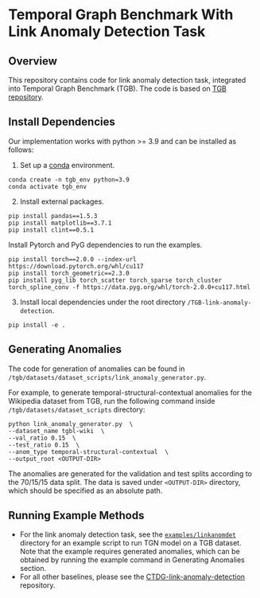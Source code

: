 # Temporal Graph Benchmark With Link Anomaly Detection Task

## Overview
This repository contains code for link anomaly detection task, integrated into Temporal Graph Benchmark (TGB).
The code is based on [TGB repository](https://github.com/shenyangHuang/TGB).


## Install Dependencies
Our implementation works with python >= 3.9 and can be installed as follows:

1. Set up a [conda](https://docs.conda.io/projects/conda/en/latest/index.html) environment.
```
conda create -n tgb_env python=3.9
conda activate tgb_env
```

2. Install external packages.
```
pip install pandas==1.5.3
pip install matplotlib==3.7.1
pip install clint==0.5.1
```

Install Pytorch and PyG dependencies to run the examples.
```
pip install torch==2.0.0 --index-url https://download.pytorch.org/whl/cu117
pip install torch_geometric==2.3.0
pip install pyg_lib torch_scatter torch_sparse torch_cluster torch_spline_conv -f https://data.pyg.org/whl/torch-2.0.0+cu117.html
```

3. Install local dependencies under the root directory `/TGB-link-anomaly-detection`.
```
pip install -e .
```


## Generating Anomalies
The code for generation of anomalies can be found in `/tgb/datasets/dataset_scripts/link_anomaly_generator.py`.

For example, to generate temporal-structural-contextual anomalies for the Wikipedia dataset from TGB, run the following command inside `/tgb/datasets/dataset_scripts` directory:
```
python link_anomaly_generator.py  \
--dataset_name tgbl-wiki  \
--val_ratio 0.15  \
--test_ratio 0.15  \
--anom_type temporal-structural-contextual  \
--output_root <OUTPUT-DIR>
```

The anomalies are generated for the validation and test splits according to the 70/15/15 data split. The data is saved under `<OUTPUT-DIR>` directory, which should be specified as an absolute path.


## Running Example Methods
- For the link anomaly detection task, see the [`examples/linkanomdet`](https://github.com/timpostuvan/TGB-link-anomaly-detection/tree/main/examples/linkanomdet) directory for an example script to run TGN model on a TGB dataset. Note that the example requires generated anomalies, which can be obtained by running the example command in Generating Anomalies section.
- For all other baselines, please see the [CTDG-link-anomaly-detection](https://github.com/timpostuvan/CTDG-link-anomaly-detection) repository.
